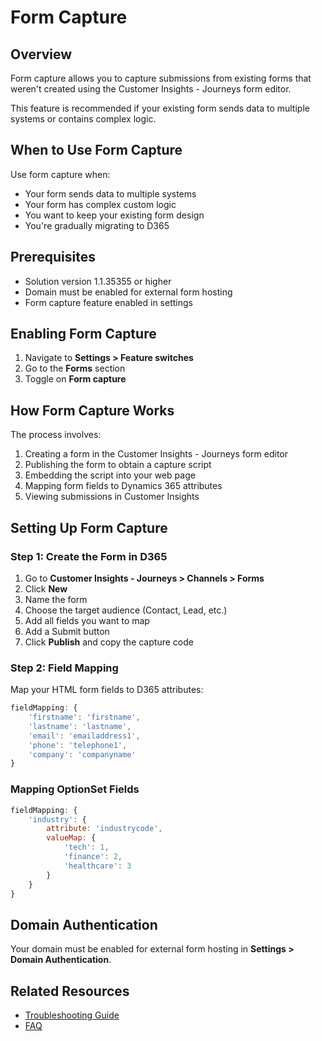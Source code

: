 # Form Capture

## Overview

Form capture allows you to capture submissions from existing forms that weren't created using the Customer Insights - Journeys form editor.

This feature is recommended if your existing form sends data to multiple systems or contains complex logic.

## When to Use Form Capture

Use form capture when:
- Your form sends data to multiple systems
- Your form has complex custom logic
- You want to keep your existing form design
- You're gradually migrating to D365

## Prerequisites

- Solution version 1.1.35355 or higher
- Domain must be enabled for external form hosting
- Form capture feature enabled in settings

## Enabling Form Capture

1. Navigate to **Settings > Feature switches**
2. Go to the **Forms** section
3. Toggle on **Form capture**

## How Form Capture Works

The process involves:
1. Creating a form in the Customer Insights - Journeys form editor
2. Publishing the form to obtain a capture script
3. Embedding the script into your web page
4. Mapping form fields to Dynamics 365 attributes
5. Viewing submissions in Customer Insights

## Setting Up Form Capture

### Step 1: Create the Form in D365

1. Go to **Customer Insights - Journeys > Channels > Forms**
2. Click **New**
3. Name the form
4. Choose the target audience (Contact, Lead, etc.)
5. Add all fields you want to map
6. Add a Submit button
7. Click **Publish** and copy the capture code

### Step 2: Field Mapping

Map your HTML form fields to D365 attributes:

```javascript
fieldMapping: {
    'firstname': 'firstname',
    'lastname': 'lastname',
    'email': 'emailaddress1',
    'phone': 'telephone1',
    'company': 'companyname'
}
```

### Mapping OptionSet Fields

```javascript
fieldMapping: {
    'industry': {
        attribute: 'industrycode',
        valueMap: {
            'tech': 1,
            'finance': 2,
            'healthcare': 3
        }
    }
}
```

## Domain Authentication

Your domain must be enabled for external form hosting in **Settings > Domain Authentication**.

## Related Resources

- [Troubleshooting Guide](../reference/troubleshooting.md)
- [FAQ](../reference/faq.md)
